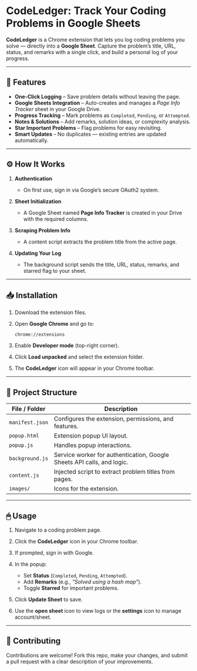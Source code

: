# CodeLedger: Track Your Coding Problems in Google Sheets

**CodeLedger** is a Chrome extension that lets you log coding problems you solve — directly into a **Google Sheet**.
Capture the problem’s title, URL, status, and remarks with a single click, and build a personal log of your progress.

---

## 🚀 Features

* **One-Click Logging** – Save problem details without leaving the page.
* **Google Sheets Integration** – Auto-creates and manages a *Page Info Tracker* sheet in your Google Drive.
* **Progress Tracking** – Mark problems as `Completed`, `Pending`, or `Attempted`.
* **Notes & Solutions** – Add remarks, solution ideas, or complexity analysis.
* **Star Important Problems** – Flag problems for easy revisiting.
* **Smart Updates** – No duplicates — existing entries are updated automatically.

---

## ⚙️ How It Works

1. **Authentication**

   * On first use, sign in via Google’s secure OAuth2 system.
2. **Sheet Initialization**

   * A Google Sheet named **Page Info Tracker** is created in your Drive with the required columns.
3. **Scraping Problem Info**

   * A content script extracts the problem title from the active page.
4. **Updating Your Log**

   * The background script sends the title, URL, status, remarks, and starred flag to your sheet.

---

## 📥 Installation

1. Download the extension files.
2. Open **Google Chrome** and go to:

   ```plaintext
   chrome://extensions
   ```
3. Enable **Developer mode** (top-right corner).
4. Click **Load unpacked** and select the extension folder.
5. The **CodeLedger** icon will appear in your Chrome toolbar.

---

## 📂 Project Structure

| File / Folder   | Description                                                            |
| --------------- | ---------------------------------------------------------------------- |
| `manifest.json` | Configures the extension, permissions, and features.                   |
| `popup.html`    | Extension popup UI layout.                                             |
| `popup.js`      | Handles popup interactions.                                            |
| `background.js` | Service worker for authentication, Google Sheets API calls, and logic. |
| `content.js`    | Injected script to extract problem titles from pages.                  |
| `images/`       | Icons for the extension.                                               |

---

## 🖱 Usage

1. Navigate to a coding problem page.
2. Click the **CodeLedger** icon in your Chrome toolbar.
3. If prompted, sign in with Google.
4. In the popup:

   * Set **Status** (`Completed`, `Pending`, `Attempted`).
   * Add **Remarks** (e.g., *"Solved using a hash map"*).
   * Toggle **Starred** for important problems.
5. Click **Update Sheet** to save.
6. Use the **open sheet** icon to view logs or the **settings** icon to manage account/sheet.

---

## 🤝 Contributing

Contributions are welcome!
Fork this repo, make your changes, and submit a pull request with a clear description of your improvements.

